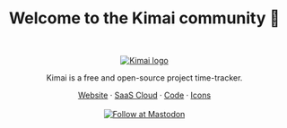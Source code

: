 <h1 align="center">Welcome to the Kimai community 👋</h1><br>

<p align="center">
  <a href="https://tabler.io/">
    <img src="https://raw.githubusercontent.com/kimai/images/master/repository-header.png" alt="Kimai logo">
  </a>
</p>

<p align="center">
  Kimai is a free and open-source project time-tracker.
</p>

<p align="center">
  <a href="https://www.kimai.org">Website</a> ·
  <a href="https://www.kimai.cloud">SaaS Cloud</a> ·
  <a href="https://github.com/kimai/kimai">Code</a> ·
  <a href="https://github.com/kimai/images">Icons</a>
  <br>  
  <br>
  <a href="https://phpc.social/@kimai" rel="me"><img alt="Follow at Mastodon" src="https://img.shields.io/badge/toot-%40kimai-8c8dff"></a>
</p>
